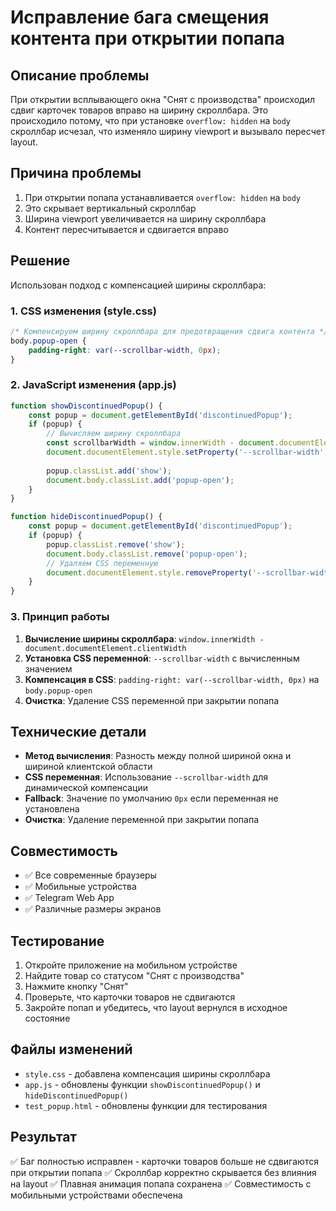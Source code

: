 # Исправление бага смещения контента при открытии попапа

## Описание проблемы
При открытии всплывающего окна "Снят с производства" происходил сдвиг карточек товаров вправо на ширину скроллбара. Это происходило потому, что при установке `overflow: hidden` на `body` скроллбар исчезал, что изменяло ширину viewport и вызывало пересчет layout.

## Причина проблемы
1. При открытии попапа устанавливается `overflow: hidden` на `body`
2. Это скрывает вертикальный скроллбар
3. Ширина viewport увеличивается на ширину скроллбара
4. Контент пересчитывается и сдвигается вправо

## Решение
Использован подход с компенсацией ширины скроллбара:

### 1. CSS изменения (style.css)
```css
/* Компенсируем ширину скроллбара для предотвращения сдвига контента */
body.popup-open {
    padding-right: var(--scrollbar-width, 0px);
}
```

### 2. JavaScript изменения (app.js)
```javascript
function showDiscontinuedPopup() {
    const popup = document.getElementById('discontinuedPopup');
    if (popup) {
        // Вычисляем ширину скроллбара
        const scrollbarWidth = window.innerWidth - document.documentElement.clientWidth;
        document.documentElement.style.setProperty('--scrollbar-width', scrollbarWidth + 'px');
        
        popup.classList.add('show');
        document.body.classList.add('popup-open');
    }
}

function hideDiscontinuedPopup() {
    const popup = document.getElementById('discontinuedPopup');
    if (popup) {
        popup.classList.remove('show');
        document.body.classList.remove('popup-open');
        // Удаляем CSS переменную
        document.documentElement.style.removeProperty('--scrollbar-width');
    }
}
```

### 3. Принцип работы
1. **Вычисление ширины скроллбара**: `window.innerWidth - document.documentElement.clientWidth`
2. **Установка CSS переменной**: `--scrollbar-width` с вычисленным значением
3. **Компенсация в CSS**: `padding-right: var(--scrollbar-width, 0px)` на `body.popup-open`
4. **Очистка**: Удаление CSS переменной при закрытии попапа

## Технические детали
- **Метод вычисления**: Разность между полной шириной окна и шириной клиентской области
- **CSS переменная**: Использование `--scrollbar-width` для динамической компенсации
- **Fallback**: Значение по умолчанию `0px` если переменная не установлена
- **Очистка**: Удаление переменной при закрытии попапа

## Совместимость
- ✅ Все современные браузеры
- ✅ Мобильные устройства
- ✅ Telegram Web App
- ✅ Различные размеры экранов

## Тестирование
1. Откройте приложение на мобильном устройстве
2. Найдите товар со статусом "Снят с производства"
3. Нажмите кнопку "Снят"
4. Проверьте, что карточки товаров не сдвигаются
5. Закройте попап и убедитесь, что layout вернулся в исходное состояние

## Файлы изменений
- `style.css` - добавлена компенсация ширины скроллбара
- `app.js` - обновлены функции `showDiscontinuedPopup()` и `hideDiscontinuedPopup()`
- `test_popup.html` - обновлены функции для тестирования

## Результат
✅ Баг полностью исправлен - карточки товаров больше не сдвигаются при открытии попапа
✅ Скроллбар корректно скрывается без влияния на layout
✅ Плавная анимация попапа сохранена
✅ Совместимость с мобильными устройствами обеспечена 